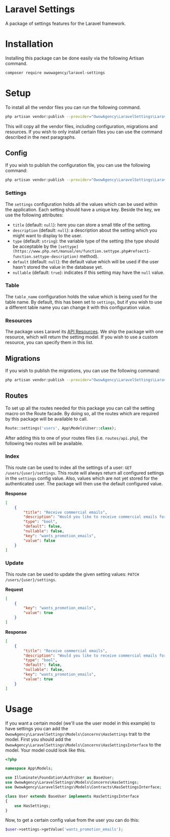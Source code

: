 # Laravel Settings

A package of settings features for the Laravel framework.

# Installation

Installing this package can be done easily via the following Artisan command.

```bash
composer require owowagency/laravel-settings
```

# Setup

To install all the vendor files you can run the following command.

```bash
php artisan vendor:publish --provider="OwowAgency\LaravelSettings\LaravelSettingsServiceProvider"
```

This will copy all the vendor files, including configuration, migrations and resources. If you wish to only install certain files you can use the command described in the next paragraphs. 

## Config

If  you wish to publish the configuration file, you can use the following command:

```bash
php artisan vendor:publish --provider="OwowAgency\LaravelSettings\LaravelSettingsServiceProvider" --tag=config
```

### Settings

The `settings` configuration holds all the values which can be used within the application. Each setting should have a unique key. Beside the key, we use the following attributes:
- `title` (default: `null`): here you can store a small title of the setting.
- `description` (default: `null`): a description about the setting which you might want to display to the user.
- `type` (default: `string`): the variable type of the setting (the type should be acceptable by the `[settype](https://www.php.net/manual/en/function.settype.php#refsect1-function.settype-description)` method).
- `default` (default: `null`): the default value which will be used if the user hasn't stored the value in the database yet.
- `nullable` (default: `true`): indicates if this setting may have the `null` value. 

### Table

The `table_name` configuration holds the value which is being used for the table name. By default, this has been set to `settings`, but if you wish to use a different table name you can change it with this configuration value.

### Resources

The package uses Laravel its [API Resources](https://laravel.com/docs/8.x/eloquent-resources#generating-resources). We ship the package with one resource, which will return the setting model. If you wish to use a custom resource, you can specify them in this list.

## Migrations

If  you wish to publish the migrations, you can use the following command:

```bash
php artisan vendor:publish --provider="OwowAgency\LaravelSettings\LaravelSettingsServiceProvider" --tag=migrations
```

## Routes

To set up all the routes needed for this package you can call the setting macro on the Route facade. By doing so, all the routes which are required by this package will be available to call. 

```php
Route::settings('users', App\Models\User::class);
```

After adding this to one of your routes files (i.e. `routes/api.php`), the following two routes will be available.

### Index

This route can be used to index all the settings of a user: `GET /users/{user}/settings`. This route will always return all configured settings in the `settings` config value. Also, values which are not yet stored for the authenticated user. The package will then use the default configured value.

**Response**

```json
[
    {
        "title": "Receive commercial emails",
        "description": "Would you like to receive commercial emails for our marketing campaign?",
        "type": "bool",
        "default": false,
        "nullable": false,
        "key": "wants_promotion_emails",
        "value": false
    }
]
```

### Update

This route can be used to update the given setting values: `PATCH /users/{user}/settings`.

**Request**

```json
[
    {
        "key": "wants_promotion_emails",
        "value": true
    } 
]
```

**Response**

```json
[
    {
        "title": "Receive commercial emails",
        "description": "Would you like to receive commercial emails for our marketing campaign?",
        "type": "bool",
        "default": false,
        "nullable": false,
        "key": "wants_promotion_emails",
        "value": true
    }
]
```

# Usage

If you want a certain model (we'll use the user model in this example) to have settings you can add the `OwowAgency\LaravelSettings\Models\Concerns\HasSettings` trait to the model. First you should add the `OwowAgency\LaravelSettings\Models\Concerns\HasSettingsInterface` to the model. Your model could look like this.

```php
<?php

namespace App\Models;

use Illuminate\Foundation\Auth\User as BaseUser;
use OwowAgency\LaravelSettings\Models\Concerns\HasSettings;
use OwowAgency\LaravelSettings\Models\Contracts\HasSettingsInterface;

class User extends BaseUser implements HasSettingsInterface
{
    use HasSettings;
}
```

Now, to get a certain config value from the user you can do this:

```php
$user->settings->getValue('wants_promotion_emails');
```